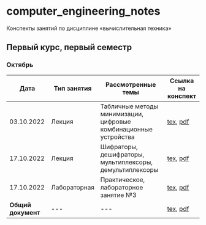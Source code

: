 # computer_engineering_notes

Конспекты занятий по дисциплине «вычислительная техника»

## Первый курс, первый семестр

### Октябрь

| Дата | Тип занятия | Рассмотренные темы | Ссылка на конспект |
|------|------------|----------------------|--------------------|
| 03.10.2022 | Лекция | Табличные методы минимизации, цифровые комбинационные устройства | [tex](years/year_01/semester_01/october/03-10-2022.tex), [pdf](years/year_01/semester_01/october/render/03-10-2022.pdf)       |
| 17.10.2022 | Лекция | Шифраторы, дешифраторы, мультиплексоры, демультиплексоры | [tex](years/year_01/semester_01/october/17-10-2022.tex), [pdf](years/year_01/semester_01/october/render/17-10-2022.pdf)       |
| 17.10.2022 | Лабораторная | Практическое, лабораторное занятие №3 | [tex](years/year_01/semester_01/october/17-10-2022_1.tex), [pdf](years/year_01/semester_01/october/render/17-10-2022_1.pdf)       |
| **Общий документ** | --- | --- | [tex](years/year_01/semester_01/october/october.tex), [pdf](years/year_01/semester_01/october/render/october.pdf) |
